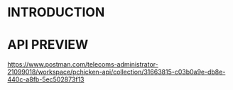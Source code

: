 # INTRODUCTION 
# API PREVIEW 
https://www.postman.com/telecoms-administrator-21099018/workspace/pchicken-api/collection/31663815-c03b0a9e-db8e-440c-a8fb-5ec502873f13
